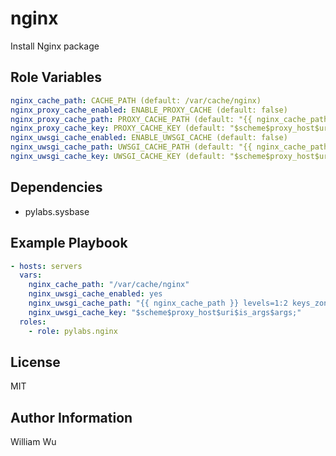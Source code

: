 nginx
=====

Install Nginx package

Role Variables
--------------

```yaml
nginx_cache_path: CACHE_PATH (default: /var/cache/nginx)
nginx_proxy_cache_enabled: ENABLE_PROXY_CACHE (default: false)
nginx_proxy_cache_path: PROXY_CACHE_PATH (default: "{{ nginx_cache_path }} levels=1:2 keys_zone=proxy_cache:10m inactive=1d max_size=10g;")
nginx_proxy_cache_key: PROXY_CACHE_KEY (default: "$scheme$proxy_host$uri$is_args$args;")
nginx_uwsgi_cache_enabled: ENABLE_UWSGI_CACHE (default: false)
nginx_uwsgi_cache_path: UWSGI_CACHE_PATH (default: "{{ nginx_cache_path }} levels=1:2 keys_zone=uwsgi_cache:10m inactive=1d max_size=10g;")
nginx_uwsgi_cache_key: UWSGI_CACHE_KEY (default: "$scheme$proxy_host$uri$is_args$args;")
```

Dependencies
------------

- pylabs.sysbase

Example Playbook
----------------

```yaml
- hosts: servers
  vars:
    nginx_cache_path: "/var/cache/nginx"
    nginx_uwsgi_cache_enabled: yes
    nginx_uwsgi_cache_path: "{{ nginx_cache_path }} levels=1:2 keys_zone=uwsgi_cache:10m inactive=1d max_size=10g;"
    nginx_uwsgi_cache_key: "$scheme$proxy_host$uri$is_args$args;"
  roles:
    - role: pylabs.nginx
```

License
-------

MIT

Author Information
------------------

William Wu

